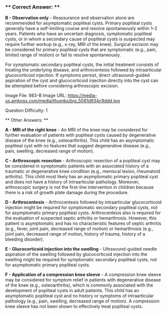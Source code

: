 ### ** Correct Answer: **

**B - Observation only** - Reassurance and observation alone are recommended for asymptomatic popliteal cysts. Primary popliteal cysts generally have a self-limiting course and resolve spontaneously within 1–2 years. Patients who have an uncertain diagnosis, symptomatic popliteal cysts, or in whom a secondary cause of popliteal cysts is suspected may require further workup (e.g., x-ray, MRI of the knee). Surgical excision may be considered for primary popliteal cysts that are symptomatic (e.g., pain, limited range of motion) or fail to resolve spontaneously.

For symptomatic secondary popliteal cysts, the initial treatment consists of treating the underlying disease, and arthrocentesis followed by intraarticular glucocorticoid injection. If symptoms persist, direct ultrasound-guided aspiration of the cyst and glucocorticoid injection directly into the cyst can be attempted before considering arthroscopic excision.

Image File: 983-B
Image URL: https://media-us.amboss.com/media/thumbs/big_5081d934c9ddd.jpg

Question Difficulty: 1

** Other Answers: **

**A - MRI of the right knee** - An MRI of the knee may be considered for further evaluation of patients with popliteal cysts caused by degenerative disease of the knee (e.g., osteoarthritis). This child has an asymptomatic popliteal cyst with no features that suggest degenerative disease (e.g., pain, swelling, decreased range of motion).

**C - Arthroscopic resection** - Arthroscopic resection of a popliteal cyst may be considered in symptomatic patients with an associated history of a traumatic or degenerative knee condition (e.g., meniscal lesion, rheumatoid arthritis). This child most likely has an asymptomatic primary popliteal cyst and does not have a history of intraarticular pathology. Moreover, arthroscopic surgery is not the first-line intervention in children because there is a risk of growth plate damage during the procedure.

**D - Arthrocentesis** - Arthrocentesis followed by intraarticular glucocorticoid injection might be required for symptomatic secondary popliteal cysts, not for asymptomatic primary popliteal cysts. Arthrocentesis also is required for the evaluation of suspected septic arthritis or hemarthrosis. However, this patient is asymptomatic and has no characteristic features of septic arthritis (e.g., fever, joint pain, decreased range of motion) or hemarthrosis (e.g., joint pain, decreased range of motion, history of trauma, history of a bleeding disorder).

**E - Glucocorticoid injection into the swelling** - Ultrasound-guided needle aspiration of the swelling followed by glucocorticoid injection into the swelling might be required for symptomatic secondary popliteal cysts, not for asymptomatic primary popliteal cysts.

**F - Application of a compression knee sleeve** - A compression knee sleeve may be considered for symptom relief in patients with degenerative disease of the knee (e.g., osteoarthritis), which is commonly associated with the development of popliteal cysts in adult patients. This child has an asymptomatic popliteal cyst and no history or symptoms of intraarticular pathology (e.g., pain, swelling, decreased range of motion). A compression knee sleeve has not been shown to effectively treat popliteal cysts.

